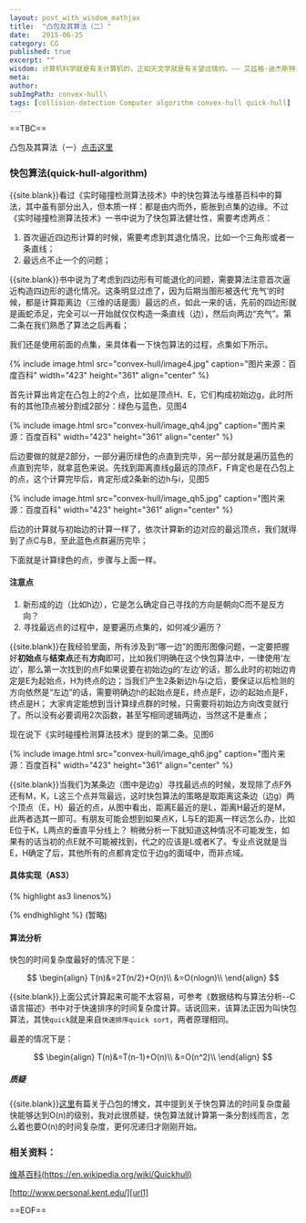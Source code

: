 ```yaml
---
layout: post_with_wisdom_mathjax
title:  "凸包及其算法（二）"
date:   2015-06-25
category: CG
published: true
excerpt: ""
wisdom: 计算机科学就是有关计算机的，正如天文学就是有关望远镜的。—— 艾兹格·迪杰斯特拉（Edsger W. Dijkstra），荷兰计算机科学家，最短路径算法提出者
meta: 
author: 
subImgPath: convex-hull\
tags: [collision-detection Computer algorithm convex-hull quick-hull]
---
```

==TBC==

凸包及其算法（一）[点击这里][urlpre]

### 快包算法(quick-hull-algorithm)

{{site.blank}}看过《实时碰撞检测算法技术》中的快包算法与维基百科中的算法，其中虽有部分出入，但本质一样：都是由内而外，膨胀到点集的边缘。不过《实时碰撞检测算法技术》一书中说为了快包算法健壮性，需要考虑两点：

1. 首次逼近四边形计算的时候，需要考虑到其退化情况，比如一个三角形或者一条直线；
2. 最远点不止一个的问题；

{{site.blank}}书中说为了考虑到四边形有可能退化的问题，需要算法注意首次逼近构造四边形的退化情况。这条明显过虑了，因为后期当图形被迭代‘充气’的时候，都是计算距离边（三维的话是面）最远的点，如此一来的话，先前的四边形就是画蛇添足，完全可以一开始就仅仅构造一条直线（边），然后向两边“充气”。第二条在我们熟悉了算法之后再看；

我们还是使用前面的点集，来具体看一下快包算法的过程，点集如下所示。

{% include image.html src="convex-hull/image4.jpg" caption="图片来源：百度百科" width="423" height="361" align="center" %}

首先计算出肯定在凸包上的2个点，比如是顶点H、E，它们构成初始边g，此时所有的其他顶点被分割成2部分：绿色与蓝色，见图4

{% include image.html src="convex-hull/image_qh4.jpg" caption="图片来源：百度百科" width="423" height="361" align="center" %}

后边要做的就是2部分，一部分遍历绿色的点直到完毕，另一部分就是遍历蓝色的点直到完毕，就拿蓝色来说。先找到距离直线g最远的顶点F，F肯定也是在凸包上的点，这个计算完毕后，肯定形成2条新的边h与i，见图5

{% include image.html src="convex-hull/image_qh5.jpg" caption="图片来源：百度百科" width="423" height="361" align="center" %}

后边的计算就与初始边的计算一样了，依次计算新的边对应的最远顶点，我们就得到了点C与B，至此蓝色点群遍历完毕；

下面就是计算绿色的点，步骤与上面一样。

#### 注意点

1. 新形成的边（比如h边），它是怎么确定自己寻找的方向是朝向C而不是反方向？
2. 寻找最远点的过程中，是要遍历点集的，如何减少遍历？

{{site.blank}}在我经验里面，所有涉及到“哪一边”的图形图像问题，一定要把握好**初始点**与**结束点**还有**方向**即可，比如我们明确在这个快包算法中，一律使用‘左边’，那么第一次找到的点F如果说要在初始边g的‘左边’的话，那么此时的初始边肯定是E为起始点，H为终点的边；当我们产生2条新边h与i之后，要保证以后检测的方向依然是“左边”的话，需要明确边h的起始点是E，终点是F，边i的起始点是F，终点是H；
大家肯定能想到当计算绿点群的时候，只需要将初始边方向改变就行了。所以没有必要调用2次函数，甚至写相同逻辑两边，当然这不是重点；

现在说下《实时碰撞检测算法技术》提到的第二条。见图6

{% include image.html src="convex-hull/image_qh6.jpg" caption="图片来源：百度百科" width="423" height="361" align="center" %}

{{site.blank}}当我们为某条边（图中是边g）寻找最远点的时候，发现除了点F外还有M，K，L这三个点并驾最远，这时快包算法的策略是取距离这条边（边g）两个顶点（E，H）最近的点，从图中看出，距离E最近的是L，距离H最近的是M，此两者选其一即可。有朋友可能会想到如果点K，L与E的距离一样远怎么办，比如E位于K，L两点的垂直平分线上？
稍微分析一下就知道这种情况不可能发生，如果有的话当初的点E就不可能被找到，代之的应该是L或者K了。专业点说就是当E，H确定了后，其他所有的点都肯定位于边g的面域中，而非点域。

#### 具体实现（AS3）

{% highlight as3 linenos%}

{% endhighlight %}
(暂略)


#### 算法分析
快包的时间复杂度最好的情况下是：

$$
\begin{align}
T(n)&=2T(n/2)+O(n)\\
&=O(nlogn)\\
\end{align}
$$

{{site.blank}}上面公式计算起来可能不太容易，可参考《数据结构与算法分析--C语言描述》书中对于快速排序的时间复杂度计算。话说回来，该算法正因为叫快包算法，其快`quick`就是来自`快速排序quick sort`，两者原理相同。

最差的情况下是：

$$
\begin{align}
T(n)&=T(n-1)+O(n)\\
&=O(n^2)\\
\end{align}
$$


##### 质疑
{{site.blank}}[这里][url2]有篇关于凸包的博文，其中提到关于快包算法的时间复杂度最快能够达到O(n)的级别，我对此很质疑，快包算法就计算第一条分割线而言，怎么着也要O(n)的时间复杂度，更何况递归才刚刚开始。


### 相关资料：

[维基百科(https://en.wikipedia.org/wiki/Quickhull)][url_wiki_quickhull]

[http://www.personal.kent.edu/][url1]

==EOF==

[url_wiki_quickhull]:https://en.wikipedia.org/wiki/Quickhull
[urlpre]:http://www.zspark.net/jekyll/cg/2015/06/25/convex-hull-1.html
[url1]:http://www.personal.kent.edu/~rmuhamma/Compgeometry/MyCG/ConvexHull/quickHull.htm
[url2]:http://www.cnblogs.com/Booble/archive/2011/03/10/1980089.html




